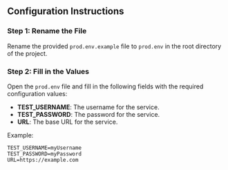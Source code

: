 ## Configuration Instructions

### Step 1: Rename the File

Rename the provided `prod.env.example` file to `prod.env` in the root directory of the project.

### Step 2: Fill in the Values

Open the `prod.env` file and fill in the following fields with the required configuration values:

- **TEST_USERNAME**: The username for the service.
- **TEST_PASSWORD**: The password for the service.
- **URL**: The base URL for the service.

Example:

```plaintext
TEST_USERNAME=myUsername
TEST_PASSWORD=myPassword
URL=https://example.com
```
